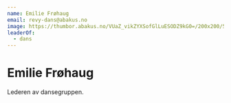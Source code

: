 ```yaml
---
name: Emilie Frøhaug
email: revy-dans@abakus.no
image: https://thumbor.abakus.no/VUaZ_vikZYXSofGlLuESODZ9kG0=/200x200/5AE54947-A8F8-46E5-B_cKHFi1T.JPG
leaderOf:
  - dans
---
```


# Emilie Frøhaug

Lederen av dansegruppen.
